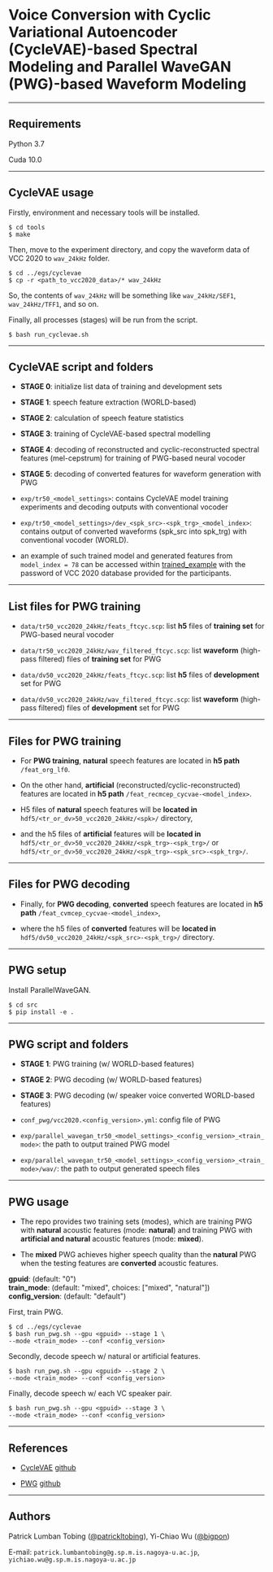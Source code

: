 # Voice Conversion with Cyclic Variational Autoencoder (CycleVAE)-based Spectral Modeling and Parallel WaveGAN (PWG)-based Waveform Modeling

----
## Requirements

Python 3.7

Cuda 10.0

----
## CycleVAE usage

Firstly, environment and necessary tools will be installed.

    $ cd tools
    $ make

Then, move to the experiment directory, and copy the waveform data of VCC 2020 to `wav_24kHz` folder.
    
    $ cd ../egs/cyclevae
    $ cp -r <path_to_vcc2020_data>/* wav_24kHz

So, the contents of `wav_24kHz` will be something like `wav_24kHz/SEF1`, `wav_24kHz/TFF1`, and so on.

Finally, all processes (stages) will be run from the script.
   
    $ bash run_cyclevae.sh


----
## CycleVAE script and folders

* **STAGE 0**: initialize list data of training and development sets

* **STAGE 1**: speech feature extraction (WORLD-based)

* **STAGE 2**: calculation of speech feature statistics

* **STAGE 3**: training of CycleVAE-based spectral modelling

* **STAGE 4**: decoding of reconstructed and cyclic-reconstructed spectral features (mel-cepstrum) for training of PWG-based neural vocoder

* **STAGE 5**: decoding of converted features for waveform generation with PWG


* `exp/tr50_<model_settings>`: contains CycleVAE model training experiments and decoding outputs with conventional vocoder

* `exp/tr50_<model_settings>/dev_<spk_src>-<spk_trg>_<model_index>`: contains output of converted waveforms (spk\_src into spk\_trg) with conventional vocoder (WORLD).

* an example of such trained model and generated features from `model_index = 78` can be accessed within [trained\_example](https://drive.google.com/open?id=117savGk8mZ7K_1BFEP0VQkIw_g83Vwh2) with the password of VCC 2020 database provided for the participants.

---
## List files for PWG training

* `data/tr50_vcc2020_24kHz/feats_ftcyc.scp`: list **h5** files of **training set** for PWG-based neural vocoder

* `data/tr50_vcc2020_24kHz/wav_filtered_ftcyc.scp`: list **waveform** (high-pass filtered) files of **training set** for PWG

* `data/dv50_vcc2020_24kHz/feats_ftcyc.scp`: list **h5** files of **development** set for PWG

* `data/dv50_vcc2020_24kHz/wav_filtered_ftcyc.scp`: list **waveform** (high-pass filtered) files of **development** set for PWG


---
## Files for PWG training

* For **PWG training**, **natural** speech features are located in **h5 path** `/feat_org_lf0`.

* On the other hand, **artificial** (reconstructed/cyclic-reconstructed) features are located in **h5 path** `/feat_recmcep_cycvae-<model_index>`.

* H5 files of **natural** speech features will be **located in** `hdf5/<tr_or_dv>50_vcc2020_24kHz/<spk>/` directory,

* and the h5 files of **artificial** features will be **located in** `hdf5/<tr_or_dv>50_vcc2020_24kHz/<spk_trg>-<spk_trg>/` or `hdf5/<tr_or_dv>50_vcc2020_24kHz/<spk_trg>-<spk_src>-<spk_trg>/`.


---
## Files for PWG decoding

* Finally, for **PWG decoding**, **converted** speech features are located in **h5 path** `/feat_cvmcep_cycvae-<model_index>`,

* where the h5 files of **converted** features will be **located in** `hdf5/dv50_vcc2020_24kHz/<spk_src>-<spk_trg>/` directory.


----
## PWG setup

Install ParallelWaveGAN.

    $ cd src
    $ pip install -e .


----
## PWG script and folders

* **STAGE 1**: PWG training (w/ WORLD-based features)

* **STAGE 2**: PWG decoding (w/ WORLD-based features)

* **STAGE 3**: PWG decoding (w/ speaker voice converted WORLD-based features)

* `conf_pwg/vcc2020.<config_version>.yml`: config file of PWG 

* `exp/parallel_wavegan_tr50_<model_settings>_<config_version>_<train_mode>`: the path to output trained PWG model 

* `exp/parallel_wavegan_tr50_<model_settings>_<config_version>_<train_mode>/wav/`: the path to output generated speech files


----
## PWG usage

* The repo provides two training sets (modes), which are training PWG with **natural** acoustic features (mode: **natural**) and training PWG with **artificial and natural** acoustic features (mode: **mixed**).

* The **mixed** PWG achieves higher speech quality than the **natural** PWG when the testing features are **converted** acoustic features. 

**gpuid**: (default: "0")  
**train_mode**: (default: "mixed", choices: ["mixed", "natural"])  
**config_version**: (default: "default")  

First, train PWG.  

    $ cd ../egs/cyclevae
    $ bash run_pwg.sh --gpu <gpuid> --stage 1 \
    --mode <train_mode> --conf <config_version>

Secondly, decode speech w/ natural or artificial features.
    
    $ bash run_pwg.sh --gpu <gpuid> --stage 2 \
    --mode <train_mode> --conf <config_version>

Finally, decode speech w/ each VC speaker pair.
    
    $ bash run_pwg.sh --gpu <gpuid> --stage 3 \
    --mode <train_mode> --conf <config_version>


---
## References

* [CycleVAE](https://arxiv.org/abs/1907.10185) [github](https://github.com/patrickltobing/cyclevae-vc)

* [PWG](https://arxiv.org/abs/1910.11480) [github](https://github.com/kan-bayashi/ParallelWaveGAN)


---
## Authors

Patrick Lumban Tobing ([@patrickltobing](https://github.com/patrickltobing)), Yi-Chiao Wu ([@bigpon](https://github.com/bigpon))

E-mail: `patrick.lumbantobing@g.sp.m.is.nagoya-u.ac.jp`, `yichiao.wu@g.sp.m.is.nagoya-u.ac.jp`
